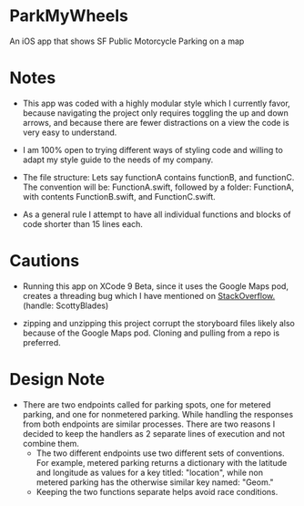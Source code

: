 # ParkMyWheels
An iOS app that shows SF Public Motorcycle Parking on a map

# Notes
- This app was coded with a highly modular style which I currently favor, because navigating the project only requires toggling the up and down arrows, and because there are fewer distractions on a view the code is very easy to understand.  

- I am 100% open to trying different ways of styling code and willing to adapt my style guide to the needs of my company. 

- The file structure: Lets say functionA contains functionB, and functionC.  The convention will be: FunctionA.swift, followed by a folder: FunctionA, with contents FunctionB.swift, and FunctionC.swift. 

- As a general rule I attempt to have all individual functions and blocks of code shorter than 15 lines each. 


# Cautions
- Running this app on XCode 9 Beta, since it uses the Google Maps pod, creates a threading bug which I have mentioned on [StackOverflow.](https://stackoverflow.com/questions/44767778/main-thread-checker-ui-api-called-on-a-background-thread-uiapplication-appli/45913510#45913510) (handle: ScottyBlades)

- zipping and unzipping this project corrupt the storyboard files likely also because of the Google Maps pod. Cloning and pulling from a repo is preferred. 

# Design Note
- There are two endpoints called for parking spots, one for metered parking, and one for nonmetered parking.  While handling the responses from both endpoints are similar processes.  There are two reasons I decided to keep the handlers as 2 separate lines of execution and not combine them.  
  - The two different endpoints use two different sets of conventions.  For example, metered parking returns a dictionary with the latitude and longitude as values for a key titled: "location", while non metered parking has the otherwise similar key named: "Geom." 
  - Keeping the two functions separate helps avoid race conditions. 
